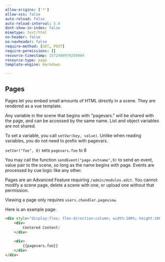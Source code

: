 ```yaml
---
allow-origins: ['*']
allow-xss: false
auto-reload: false
auto-reload-interval: 5.0
dont-show-in-index: false
mimetype: text/html
no-header: false
no-navheader: false
require-method: [GET, POST]
require-permissions: []
resource-timestamp: 1572490979259984
resource-type: page
template-engine: markdown

---
```

Pages
-----

Pages let you embed small amounts of HTML directly in a scene. They are rendered as a vue template.


Any variable in the scene that begins with "pagevars." will be shared with the page, and can be accessed by the same name.
List and object variables are not shared.

To set a variable, you call `setVar(key, value)`.  Unlike when reading variables, you do not need to prefix with pagevars.

`setVar("foo", 8)` sets `pagevars.foo` to 8

You may call the function `sendEvent("page.evtname",9)` to send an event, value pair to the scene, so long as the name begins with page.
Events are processed by cue logic like any other.

 
Pages are an Advanced Feature requiring `/admin/modules.edit`. You cannot modify a scene page, delete a scene with one, or upload one without that permission.

Viewing a page only requires `users.chandler.pageview`.


Here is an example page:

```html
<div style="display:flex; flex-direction:column; width:100%; height:100%; align-items: center; justify-content:center; font-size:400%">
    <div>
        Centered Content:
    </div>
    
    <div>
        {{pagevars.foo}}
    </div>
</div>
```

